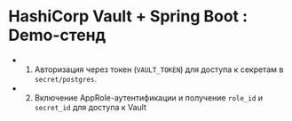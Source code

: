 #   HashiCorp Vault + Spring Boot : Demo-стенд

- 1. Авторизация через токен (`VAULT_TOKEN`) для доступа к секретам в `secret/postgres`.
- 2. Включение AppRole-аутентификации и получение `role_id` и `secret_id` для доступа к Vault
